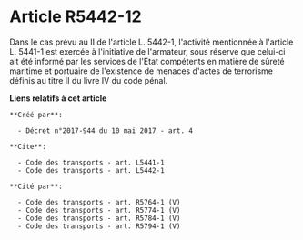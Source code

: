 # Article R5442-12

Dans le cas prévu au II de l'article L. 5442-1, l'activité mentionnée à l'article L. 5441-1 est exercée à l'initiative de
l'armateur, sous réserve que celui-ci ait été informé par les services de l'Etat compétents en matière de sûreté maritime et
portuaire de l'existence de menaces d'actes de terrorisme définis au titre II du livre IV du code pénal.

**Liens relatifs à cet article**

	**Créé par**:

	  - Décret n°2017-944 du 10 mai 2017 - art. 4

	**Cite**:

	  - Code des transports - art. L5441-1
	  - Code des transports - art. L5442-1

	**Cité par**:

	  - Code des transports - art. R5764-1 (V)
	  - Code des transports - art. R5774-1 (V)
	  - Code des transports - art. R5784-1 (V)
	  - Code des transports - art. R5794-1 (V)

